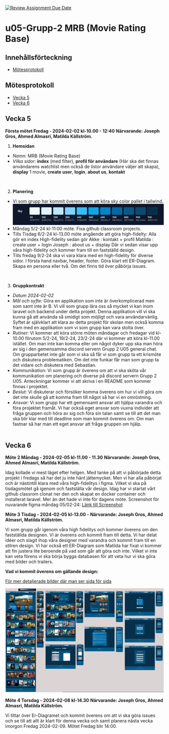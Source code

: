 [![Review Assignment Due Date](https://classroom.github.com/assets/deadline-readme-button-24ddc0f5d75046c5622901739e7c5dd533143b0c8e959d652212380cedb1ea36.svg)](https://classroom.github.com/a/ebT1wQO_)



# u05-Grupp-2 MRB (Movie Rating Base)

## Innehållsförteckning

- [Mötesprotokoll](#mötesprotokoll)



## Mötesprotokoll

- [Vecka 5](#vecka-5)
- [Vecka 6](#vecka-6)


## Vecka 5

**Första mötet Fredag - 2024-02-02 kl-10.00 - 12:40**
**Närvarande: Joseph Gros, Ahmed Almasri, Matilda Källström.**

1. **Hemsidan**
- *Namn:* MRB (Movie Rating Base)
- *Vilka sidor:* 
**index** (med filter), 
**profil för användare** (Här ska det finnas användarens watchlist men också de listor användare väljer att skapa), 
**display** 1 movie, 
**create user**, 
**login**,
**about us**,
**kontakt**
<br>

2. **Planering**
- Vi som grupp har kommit överens som att köra sky color pallet i tailwind. 
![Sky color palet](./images/image1.png)
- Måndag 5/2-24 kl-11:00 möte. Fixa github classroom projects.
- Tills Tisdag 6/2-24 kl-13.00 möte angående att göra high-fidelty:
Alla gör en index High-fidelity sedan gör 
Akke : kontakt + profil 
Matilda : create user + login 
Joseph : about us + display
Där vi sedan visar upp våra high-fidelity och kommer fram till en fastställd design.
- Tills fredag 9/2-24 ska vi vara klara med en high-fidelity för diverse sidor. I första hand navbar, header, footer. Göra klart ett ER-Diagram. Skapa en persona eller två. Om det finns tid över påbörja issues.
<br>

3. **Gruppkontrakt**
- *Datum 2024-02-02*
- *Mål och syfte:* Göra en applikation som inte är överkomplicerad men som samt inte är B. Vi vill som grupp lära oss så mycket vi kan inom laravel och backend under detta projekt. Denna applikation vill vi ska kunna gå att använda så smidigt som möjligt och vara användarvänlig. Syftet är självklart att klara av detta projekt för skolan men också komma fram med en applikation som vi som grupp kan vara stolta över.
- *Rutiner:* Vi kommer att köra större möten måndagar och fredagar vid kl-10.00 förutom 5/2-24, 19/2-24, 23/2-24 där vi kommer att köra kl-11.00 istället. Om man inte kan komma eller om något dyker upp ska man höra av sig i den gemensamma discord servern Grupp 2 U05 general chat. Om grupparbetet inte går som vi ska så får vi som grupp ta ett krismöte och diskutera problematiken. Om det inte funkar får man som grupp ta det vidare och diskutera med Sebastian.
- *Kommunikation:* Vi som grupp är överens om att vi ska sköta vår kommunikation om planering och diverse på discord servern Grupp 2 U05. Anteckningar kommer vi att skriva i en README som kommer finnas i projektet. 
- *Beslut:* Vi diskuterar och försöker komma överens om hur vi vill göra om det inte skulle gå att komma fram till något så har vi en omröstning. 
- *Ansvar:* Vi som grupp har ett gemensamt ansvar att hjälpa varandra och föra projektet framåt. Vi har också eget ansvar som vuxna individer att fråga gruppen och höra av sig och föra sin talan samt se till att det man ska blir klar med till deadline som man kommit överens om. Om man fastnar så har man ett eget ansvar att fråga gruppen om hjälp.
<br><br>

## Vecka 6

**Möte 2 Måndag - 2024-02-05 kl-11.00 - 11.30**
**Närvarande: Joseph Gros, Ahmed Almasri, Matilda Källström.**

Idag kollade vi mest läget efter helgen. Med tanke på att vi påbörjade detta projekt i fredags så har det ju inte hänt jättemycket. Men vi har alla påbörjat och är nästintill klara med våra high-fidelitys i figma. Vilket vi ska på tisdagsmötet gå igenom och fastställa vår design. Idag har vi startat vårt github classrom clonat ner den och skapat en docker container och installerat laravel. Mer än det hade vi inte för dagens möte. 
Screenshot för nuvarande figma måndag 05/02-24: [Länk till Screenshot](screenshotsDoc.md)


**Möte 3 Tisdag - 2024-02-05 kl-13.00 -**
**Närvarande: Joseph Gros, Ahmed Almasri, Matilda Källström.**

Vi som grupp går igenom våra high fidelitys och kommer överens om den fastställda designen. Vi är överens och kommit fram till detta. Vi har delat idéer och slagit ihop våra designer med varandra och kommit fram till en stilren design. Vi har också ett ER-Diagram som Matilda har fixat vi kommer att fin justera lite beroende på vad som går att göra och inte. Vilket vi inte kan veta förens vi ska börja bygga databasen för att veta hur vi ska göra med bilder och trailers. 


**Vad vi kommit överens om gällande design:**

[För mer detaljerade bilder där man ser sida för sida](screenshotsDoc.md)

<img src="./images/fullFigma.png">


**Möte 4 Torsdag - 2024-02-08 kl-14.30**
**Närvarande: Joseph Gros, Ahmed Almasri, Matilda Källström.**

Vi tittar över Er-Diagramet och kommit överens om att vi ska göra issues och se till att allt är klart för denna vecka och samt planera nästa vecka imorgon Fredag 2024-02-09. Mötet Fredag blir 14:00.